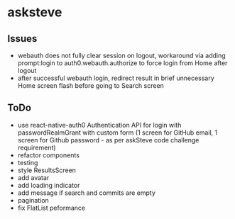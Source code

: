 # asksteve

## Issues

- webauth does not fully clear session on logout, workaround via adding prompt:login to auth0.webauth.authorize to force login from Home after logout
- after successful webauth login, redirect result in brief unnecessary Home screen flash before going to Search screen

## ToDo

- use react-native-auth0 Authentication API for login with passwordRealmGrant with custom form (1 screen for GitHub email, 1 screen for Github password - as per askSteve code challenge requirement)
- refactor components
- testing
- style ResultsScreen
- add avatar
- add loading indicator
- add message if search and commits are empty
- pagination
- fix FlatList peformance
